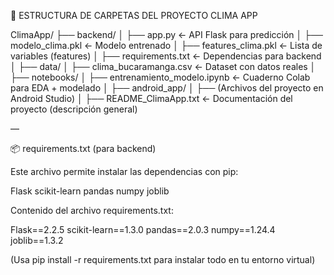 📁 ESTRUCTURA DE CARPETAS DEL PROYECTO CLIMA APP

ClimaApp/
├── backend/
│ ├── app.py ← API Flask para predicción
│ ├── modelo_clima.pkl ← Modelo entrenado
│ ├── features_clima.pkl ← Lista de variables (features)
│ ├── requirements.txt ← Dependencias para backend
│
├── data/
│ ├── clima_bucaramanga.csv ← Dataset con datos reales
│
├── notebooks/
│ ├── entrenamiento_modelo.ipynb ← Cuaderno Colab para EDA + modelado
│
├── android_app/
│ ├── (Archivos del proyecto en Android Studio)
│
├── README_ClimaApp.txt ← Documentación del proyecto (descripción general)

—

📦 requirements.txt (para backend)

Este archivo permite instalar las dependencias con pip:

Flask
scikit-learn
pandas
numpy
joblib

Contenido del archivo requirements.txt:

Flask==2.2.5
scikit-learn==1.3.0
pandas==2.0.3
numpy==1.24.4
joblib==1.3.2

(Usa pip install -r requirements.txt para instalar todo en tu entorno virtual)
